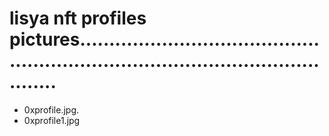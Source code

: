 # lisya nft profiles pictures......................................................................................................
- 0xprofile.jpg.
- 0xprofile1.jpg
